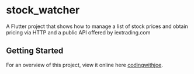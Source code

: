 # stock_watcher

A Flutter project that shows how to manage a list of stock prices and obtain pricing via HTTP and a public API offered by iextrading.com

## Getting Started

For an overview of this project, view it online here [codingwithjoe](https://codingwithjoe.com/building-a-flutter-app-that-depends-on-http).
